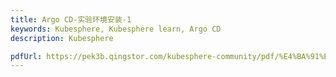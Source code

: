```yaml
---
title: Argo CD-实验环境安装-1
keywords: Kubesphere, Kubesphere learn, Argo CD
description: Kubesphere

pdfUrl: https://pek3b.qingstor.com/kubesphere-community/pdf/%E4%BA%91%E5%8E%9F%E7%94%9F%E5%AE%9E%E6%88%98/Argo%20CD-%E5%AE%9E%E9%AA%8C%E7%8E%AF%E5%A2%83%E5%AE%89%E8%A3%85.pdf
---
```


